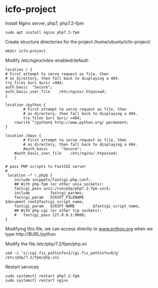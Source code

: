 # icfo-project
Install Nginx server, php7, php7.2-fpm

	sudo apt install nginx php7.2-fpm

Create structure directories for the project /home/ubuntu/icfo-project/

	mkdir icfo-project

Modify /etc/nginx/sites-enabled/default:

    location / {
	# First attempt to serve request as file, then
	# as directory, then fall back to displaying a 404.
	try_files $uri $uri/ =404;
	auth_basic	"Secure";
	auth_basic_user_file	/etc/nginx/.htpasswd;
	}

    location /python {
            # First attempt to serve request as file, then
            # as directory, then fall back to displaying a 404.
            try_files $uri $uri/ =404;
	    rewrite ^/python$ http://www.python.org/ permanent;
	}

    location /days {
            # First attempt to serve request as file, then
            # as directory, then fall back to displaying a 404.
            #auth_basic      "Secure";
	    #auth_basic_user_file    /etc/nginx/.htpasswd;
    	}

	# pass PHP scripts to FastCGI server
	#
     location ~* \.php$ {
		include snippets/fastcgi-php.conf;
		## With php-fpm (or other unix sockets):
		fastcgi_pass unix:/run/php/php7.2-fpm.sock;
		include         fastcgi_params;
		fastcgi_param   SCRIPT_FILENAME    $document_root$fastcgi_script_name;
		fastcgi_param   SCRIPT_NAME        $fastcgi_script_name;
		## With php-cgi (or other tcp sockets):
		#	fastcgi_pass 127.0.0.1:9000;
	}
Modifying this file, we can access directly to www.python.org when we type http://$URL/python

Modify the file /etc/php/7.2/fpm/php.ini

	sed -i 's/;cgi.fix_pathinfo=1/cgi.fix_pathinfo=0/g' /etc/php/7.2/fpm/php.ini

Restart services

	sudo systemctl restart php7.2-fpm
	sudo systemctl restart nginx

